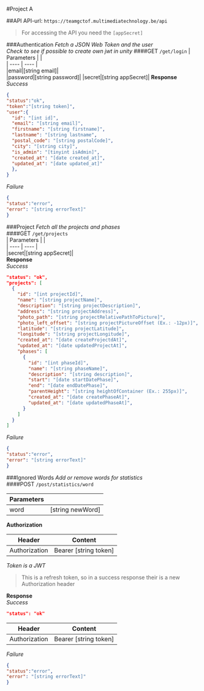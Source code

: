 #Project A

##API
API-url: `https://teamgctof.multimediatechnology.be/api`
>For accessing the API you need the `[appSecret]`

###Authentication
_Fetch a JSON Web Token and the user_  
_Check to see if possible to create own jwt in unity_
####GET `/get/login`
| Parameters  | |  
| ---- | ---- |  
|email|[string email]|  
|password|[string password]|
|secret|[string appSecret]|
**Response**  
*Success*
```json
{
"status":"ok",
"token":"[string token]",
"user":{
  "id": "[int id]",
  "email": "[string email]",
  "firstname": "[string firstname]",
  "lastname": "[string lastname",
  "postal_code": "[string postalCode]",
  "city": "[string city]",
  "is_admin": "[tinyint isAdmin]",
  "created_at": "[date created_at]",
  "updated_at": "[date updated_at]"
  },
}
```
*Failure*
```json
{
"status":"error",
"error": "[string errorText]"
}
```

###Project
_Fetch all the projects and phases_  
####GET `/get/projects`  
| Parameters  | |  
| ---- | ---- |  
|secret|[string appSecret]|  
**Response**  
*Success*
```json
"status": "ok",
"projects": [
  {
    "id": "[int projectId]",
    "name": "[string projectName]",
    "description": "[string projectDescription]",
    "address": "[string projectAddress]",
    "photo_path": "[string projectRelativePathToPicture]",
    "photo_left_offset": "[string projectPictureOffset (Ex.: -12px)]",
    "latitude": "[string projectLatitude]",
    "longitude": "[string projectLongitude]",
    "created_at": "[date createProjectdAt]",
    "updated_at": "[date updatedProjectAt]",
    "phases": [
      {
        "id": "[int phaseId]",
        "name": "[string phaseName]",
        "description": "[string description]",
        "start": "[date startDatePhase]",
        "end": "[date endDatePhase]",
        "parentHeight": "[string heightOfContainer (Ex.: 255px)]",
        "created_at": "[date createPhaseAt]",
        "updated_at": "[date updatedPhaseAt]",
      }
    ]
  }
]
```
*Failure*
```json
{
"status":"error",
"error": "[string errorText]"
}
```

###Ignored Words
_Add or remove words for statistics_  
####POST `/post/statistics/word`

| Parameters |        |  
| ---------- | ------ |  
|word|[string newWord]|

**Authorization**

| Header | Content |
| ---- | ----|
|Authorization|Bearer [string token]|

_Token is a JWT_  
>This is a refresh token, so in a success response their is a new Authorization header  

**Response**  
*Success*
```json
"status": "ok"
```
| Header | Content |
| ---- | ----|
|Authorization|Bearer [string token]|
*Failure*
```json
{
"status":"error",
"error": "[string errorText]"
}
```
